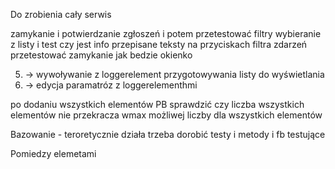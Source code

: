 Do zrobienia cały serwis

zamykanie i potwierdzanie zgłoszeń i potem przetestować filtry 
wybieranie z listy i test czy jest info przepisane
teksty na przyciskach filtra zdarzeń
przetestować zamykanie jak bedzie okienko 


5. -> wywoływanie z loggerelement przygotowywania listy do wyświetlania
6. -> edycja paramatróz z loggerelementhmi 


po dodaniu wszystkich elementów PB sprawdzić czy liczba wszystkich elementów nie przekracza wmax możliwej liczby dla wszystkich elementów


Bazowanie - teroretycznie działa trzeba dorobić testy i metody i fb testujące
  
Pomiedzy elemetami 



